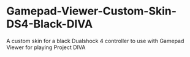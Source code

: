 # Gamepad-Viewer-Custom-Skin-DS4-Black-DIVA
A custom skin for a black Dualshock 4 controller to use with Gamepad Viewer for playing Project DIVA
